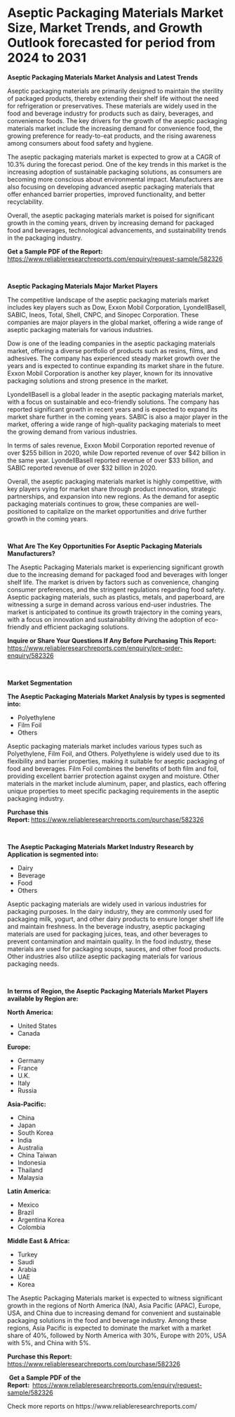 <p><h1>Aseptic Packaging Materials Market Size, Market Trends, and Growth Outlook forecasted for period from 2024 to 2031</h1></p><p><strong>Aseptic Packaging Materials Market Analysis and Latest Trends</strong></p>
<p><p>Aseptic packaging materials are primarily designed to maintain the sterility of packaged products, thereby extending their shelf life without the need for refrigeration or preservatives. These materials are widely used in the food and beverage industry for products such as dairy, beverages, and convenience foods. The key drivers for the growth of the aseptic packaging materials market include the increasing demand for convenience food, the growing preference for ready-to-eat products, and the rising awareness among consumers about food safety and hygiene.</p><p>The aseptic packaging materials market is expected to grow at a CAGR of 10.3% during the forecast period. One of the key trends in this market is the increasing adoption of sustainable packaging solutions, as consumers are becoming more conscious about environmental impact. Manufacturers are also focusing on developing advanced aseptic packaging materials that offer enhanced barrier properties, improved functionality, and better recyclability.</p><p>Overall, the aseptic packaging materials market is poised for significant growth in the coming years, driven by increasing demand for packaged food and beverages, technological advancements, and sustainability trends in the packaging industry.</p></p>
<p><strong>Get a Sample PDF of the Report:&nbsp;</strong> <a href="https://www.reliableresearchreports.com/enquiry/request-sample/582326">https://www.reliableresearchreports.com/enquiry/request-sample/582326</a></p>
<p>&nbsp;</p>
<p><strong>Aseptic Packaging Materials Major Market Players</strong></p>
<p><p>The competitive landscape of the aseptic packaging materials market includes key players such as Dow, Exxon Mobil Corporation, LyondellBasell, SABIC, Ineos, Total, Shell, CNPC, and Sinopec Corporation. These companies are major players in the global market, offering a wide range of aseptic packaging materials for various industries.</p><p>Dow is one of the leading companies in the aseptic packaging materials market, offering a diverse portfolio of products such as resins, films, and adhesives. The company has experienced steady market growth over the years and is expected to continue expanding its market share in the future. Exxon Mobil Corporation is another key player, known for its innovative packaging solutions and strong presence in the market.</p><p>LyondellBasell is a global leader in the aseptic packaging materials market, with a focus on sustainable and eco-friendly solutions. The company has reported significant growth in recent years and is expected to expand its market share further in the coming years. SABIC is also a major player in the market, offering a wide range of high-quality packaging materials to meet the growing demand from various industries.</p><p>In terms of sales revenue, Exxon Mobil Corporation reported revenue of over $255 billion in 2020, while Dow reported revenue of over $42 billion in the same year. LyondellBasell reported revenue of over $33 billion, and SABIC reported revenue of over $32 billion in 2020.</p><p>Overall, the aseptic packaging materials market is highly competitive, with key players vying for market share through product innovation, strategic partnerships, and expansion into new regions. As the demand for aseptic packaging materials continues to grow, these companies are well-positioned to capitalize on the market opportunities and drive further growth in the coming years.</p></p>
<p>&nbsp;</p>
<p><strong>What Are The Key Opportunities For Aseptic Packaging Materials Manufacturers?</strong></p>
<p><p>The Aseptic Packaging Materials market is experiencing significant growth due to the increasing demand for packaged food and beverages with longer shelf life. The market is driven by factors such as convenience, changing consumer preferences, and the stringent regulations regarding food safety. Aseptic packaging materials, such as plastics, metals, and paperboard, are witnessing a surge in demand across various end-user industries. The market is anticipated to continue its growth trajectory in the coming years, with a focus on innovation and sustainability driving the adoption of eco-friendly and efficient packaging solutions.</p></p>
<p><strong>Inquire or Share Your Questions If Any Before Purchasing This Report:</strong> <a href="https://www.reliableresearchreports.com/enquiry/pre-order-enquiry/582326">https://www.reliableresearchreports.com/enquiry/pre-order-enquiry/582326</a></p>
<p>&nbsp;</p>
<p><strong>Market Segmentation</strong></p>
<p><strong>The Aseptic Packaging Materials Market Analysis by types is segmented into:</strong></p>
<p><ul><li>Polyethylene</li><li>Film Foil</li><li>Others</li></ul></p>
<p><p>Aseptic packaging materials market includes various types such as Polyethylene, Film Foil, and Others. Polyethylene is widely used due to its flexibility and barrier properties, making it suitable for aseptic packaging of food and beverages. Film Foil combines the benefits of both film and foil, providing excellent barrier protection against oxygen and moisture. Other materials in the market include aluminum, paper, and plastics, each offering unique properties to meet specific packaging requirements in the aseptic packaging industry.</p></p>
<p><strong>Purchase this Report:&nbsp;</strong><a href="https://www.reliableresearchreports.com/purchase/582326">https://www.reliableresearchreports.com/purchase/582326</a></p>
<p>&nbsp;</p>
<p><strong>The Aseptic Packaging Materials Market Industry Research by Application is segmented into:</strong></p>
<p><ul><li>Dairy</li><li>Beverage</li><li>Food</li><li>Others</li></ul></p>
<p><p>Aseptic packaging materials are widely used in various industries for packaging purposes. In the dairy industry, they are commonly used for packaging milk, yogurt, and other dairy products to ensure longer shelf life and maintain freshness. In the beverage industry, aseptic packaging materials are used for packaging juices, teas, and other beverages to prevent contamination and maintain quality. In the food industry, these materials are used for packaging soups, sauces, and other food products. Other industries also utilize aseptic packaging materials for various packaging needs.</p></p>
<p>&nbsp;</p>
<p><strong>In terms of Region, the Aseptic Packaging Materials Market Players available by Region are:</strong></p>
<p>
    <p> <strong> North America: </strong>
        <ul>
            <li>United States</li>
            <li>Canada</li>
        </ul>
        </p> 
    <p> <strong> Europe: </strong>
        <ul>
            <li>Germany</li>
            <li>France</li>
            <li>U.K.</li>
            <li>Italy</li>
            <li>Russia</li>
        </ul>
        </p> 
    <p> <strong> Asia-Pacific: </strong>
        <ul>
            <li>China</li>
            <li>Japan</li>
            <li>South Korea</li>
            <li>India</li>
            <li>Australia</li>
            <li>China Taiwan</li>
            <li>Indonesia</li>
            <li>Thailand</li>
            <li>Malaysia</li>
        </ul>
        </p> 
    <p> <strong> Latin America: </strong>
        <ul>
            <li>Mexico</li>
            <li>Brazil</li>
            <li>Argentina Korea</li>
            <li>Colombia</li>
        </ul>
        </p> 
    <p> <strong> Middle East & Africa: </strong>
        <ul>
            <li>Turkey</li>
            <li>Saudi</li>
            <li>Arabia</li>
            <li>UAE</li>
            <li>Korea</li>
        </ul>
    </p>
    </p>
<p><p>The Aseptic Packaging Materials market is expected to witness significant growth in the regions of North America (NA), Asia Pacific (APAC), Europe, USA, and China due to increasing demand for convenient and sustainable packaging solutions in the food and beverage industry. Among these regions, Asia Pacific is expected to dominate the market with a market share of 40%, followed by North America with 30%, Europe with 20%, USA with 5%, and China with 5%.</p></p>
<p><strong>Purchase this Report: </strong><a href="https://www.reliableresearchreports.com/purchase/582326">https://www.reliableresearchreports.com/purchase/582326</a></p>
<p>&nbsp;<strong>Get a Sample PDF of the Report:&nbsp;&nbsp;</strong><a href="https://www.reliableresearchreports.com/enquiry/request-sample/582326">https://www.reliableresearchreports.com/enquiry/request-sample/582326</a></p>
<p><strong></strong></p>
<p>Check more reports on https://www.reliableresearchreports.com/</p>